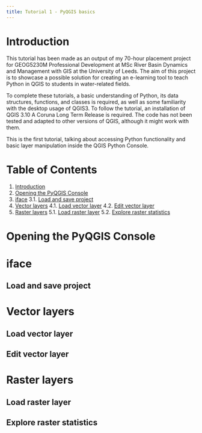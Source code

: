 ```yaml
---
title: Tutorial 1 - PyQGIS basics
---
```



# Introduction
This tutorial has been made as an output of my 70-hour placement project for GEOG5230M Professional Development at MSc River Basin Dynamics and Management with GIS at the University of Leeds. The aim of this project is to showcase a possible solution for creating an e-learning tool to teach Python in QGIS to students in water-related fields.

To complete these tutorials, a basic understanding of Python, its data structures, functions, and classes is required, as well as some familiarity with the desktop usage of QGIS3. To follow the tutorial, an installation of QGIS 3.10 A Coruna Long Term Release is required. The code has not been tested and adapted to other versions of QGIS, although it might work with them.

This is the first tutorial, talking about accessing Python functionality and basic layer manipulation inside the QGIS Python Console.

# Table of Contents
1. [Introduction](#markdown-header-introduction)
2. [Opening the PyQGIS Console](#markdown-header-opening-the-pyqgis-console)
3. [iface](#markdown-header-iface)
   3.1. [Load and save project](#markdown-header-load-and-save-project)
4. [Vector layers](#markdown-header-vector-layers)
  4.1. [Load vector layer](#markdown-header-load-vector-layer)
  4.2. [Edit vector layer](#markdown-header-edit-vector-layer)
5. [Raster layers](#markdown-header-raster-layers)
  5.1. [Load raster layer](#markdown-header-load-raster-layer)
  5.2. [Explore raster statistics](#markdown-header-explore-raster-statistics)


# Opening the PyQGIS Console

# iface

## Load and save project

# Vector layers

## Load vector layer

## Edit vector layer

# Raster layers

## Load raster layer

## Explore raster statistics
